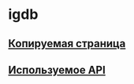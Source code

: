 # igdb

## [Копируемая страница](https://www.igdb.com/top-100/games)

## [Используемое API](https://api-docs.igdb.com/#examples)
